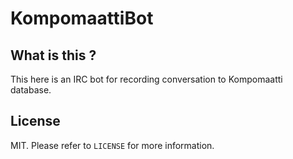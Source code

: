 KompomaattiBot
==============

What is this ?
--------------
This here is an IRC bot for recording conversation to Kompomaatti database.

License
-------
MIT. Please refer to `LICENSE` for more information.
